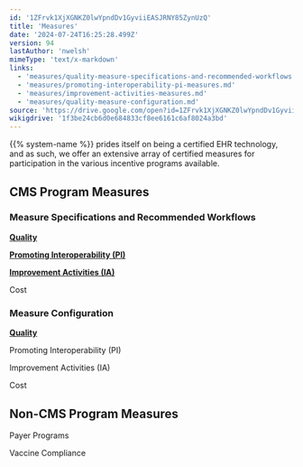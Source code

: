 ```yaml
---
id: '1ZFrvk1XjXGNKZ0lwYpndDv1GyviiEASJRNY85ZynUzQ'
title: 'Measures'
date: '2024-07-24T16:25:28.499Z'
version: 94
lastAuthor: 'nwelsh'
mimeType: 'text/x-markdown'
links:
  - 'measures/quality-measure-specifications-and-recommended-workflows.md'
  - 'measures/promoting-interoperability-pi-measures.md'
  - 'measures/improvement-activities-measures.md'
  - 'measures/quality-measure-configuration.md'
source: 'https://drive.google.com/open?id=1ZFrvk1XjXGNKZ0lwYpndDv1GyviiEASJRNY85ZynUzQ'
wikigdrive: '1f3be24cb6d0e684833cf8ee6161c6af8024a3bd'
---
```

{{% system-name %}} prides itself on being a certified EHR technology, and as such, we offer an extensive array of certified measures for participation in the various incentive programs available.

## CMS Program Measures

### Measure Specifications and Recommended Workflows

[**Quality**](measures/quality-measure-specifications-and-recommended-workflows.md)

[**Promoting Interoperability (PI)**](measures/promoting-interoperability-pi-measures.md)

[**Improvement Activities (IA)**](measures/improvement-activities-measures.md)

Cost

### Measure Configuration

[**Quality**](measures/quality-measure-configuration.md#active)

Promoting Interoperability (PI)

Improvement Activities (IA)

Cost

## Non-CMS Program Measures

Payer Programs

Vaccine Compliance
